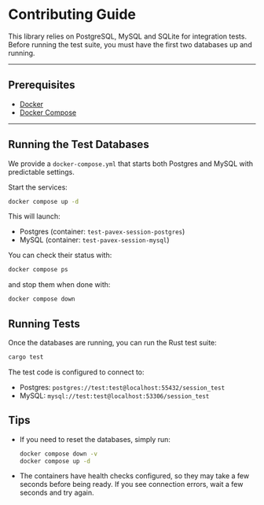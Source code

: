 # Contributing Guide

This library relies on PostgreSQL, MySQL and SQLite for integration tests.\
Before running the test suite, you must have the first two databases up and running.

---

## Prerequisites

- [Docker](https://docs.docker.com/get-docker/)
- [Docker Compose](https://docs.docker.com/compose/install/)

---

## Running the Test Databases

We provide a `docker-compose.yml` that starts both Postgres and MySQL with predictable settings.

Start the services:

```sh
docker compose up -d
```

This will launch:

- Postgres (container: `test-pavex-session-postgres`)
- MySQL (container: `test-pavex-session-mysql`)

You can check their status with:

```sh
docker compose ps
```

and stop them when done with:

```sh
docker compose down
```

## Running Tests

Once the databases are running, you can run the Rust test suite:

```sh
cargo test
```

The test code is configured to connect to:

- Postgres: `postgres://test:test@localhost:55432/session_test`
- MySQL: `mysql://test:test@localhost:53306/session_test`

## Tips

- If you need to reset the databases, simply run:
  ```sh
  docker compose down -v
  docker compose up -d
  ```
- The containers have health checks configured, so they may take a few seconds before being ready.
  If you see connection errors, wait a few seconds and try again.
